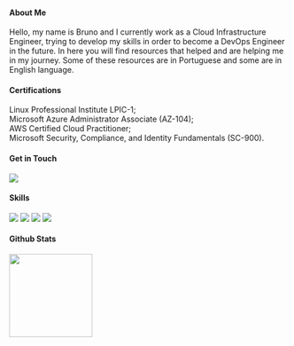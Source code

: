 <!-- ![Header](./github-header-image.png)-->

#### About Me

Hello, my name is Bruno and I currently work as a Cloud Infrastructure Engineer, trying to develop my skills in order to become a DevOps Engineer in the future.
In here you will find resources that helped and are helping me in my journey. Some of these resources are in Portuguese and some are in English language.

#### Certifications

Linux Professional Institute LPIC-1;<br>
Microsoft Azure Administrator Associate (AZ-104);<br>
AWS Certified Cloud Practitioner;<br>
Microsoft Security, Compliance, and Identity Fundamentals (SC-900).

#### Get in Touch
<div> 
  <a href="https://www.linkedin.com/in/brunofeliano"><img src="https://img.shields.io/badge/-LinkedIn-%230077B5?style=for-the-badge&logo=linkedin&logoColor=white"></a> 
</div>


#### Skills
<div> 
<a href="https://github.com/bfeliano"><img src="https://img.shields.io/badge/Linux-FCC624?style=for-the-badge&logo=linux&logoColor=black" onclick="return false;"></a>
<a href="https://github.com/bfeliano"><img src="https://img.shields.io/badge/Amazon_AWS-232F3E?style=for-the-badge&logo=amazon-aws&logoColor=white" onclick="return false;"></a>
<a href="https://github.com/bfeliano"><img src="https://img.shields.io/badge/terraform-%235835CC.svg?style=for-the-badge&logo=terraform&logoColor=white" onclick="return false;"></a>
<a href="https://github.com/bfeliano"><img src="https://img.shields.io/badge/GIT-E44C30?style=for-the-badge&logo=git&logoColor=white" onclick="return false;"></a>
</div>

<!--Badges https://github.com/Envoy-VC/awesome-badges-->

#### Github Stats
 <div>
  <a href="https://github.com/bfeliano">
  <img height="150em" src="https://github-readme-stats.vercel.app/api?username=bfeliano&show_icons=true&theme=swift&include_all_commits=true&count_private=true"/>
  </div>
  

  
  




